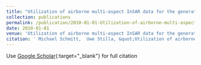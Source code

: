 ```yaml
---
title: "Utilization of airborne multi-aspect InSAR data for the generation of urban ortho-images"
collection: publications
permalink: /publication/2010-01-01-Utilization-of-airborne-multi-aspect-InSAR-data-for-the-generation-of-urban-ortho-images
date: 2010-01-01
venue: 'Utilization of airborne multi-aspect InSAR data for the generation of urban ortho-images'
citation: ' Michael Schmitt,  Uwe Stilla, &quot;Utilization of airborne multi-aspect InSAR data for the generation of urban ortho-images.&quot; Utilization of airborne multi-aspect InSAR data for the generation of urban ortho-images, 2010.'
---
```

Use [Google Scholar](https://scholar.google.com/scholar?q=Utilization+of+airborne+multi+aspect+InSAR+data+for+the+generation+of+urban+ortho+images){:target="_blank"} for full citation